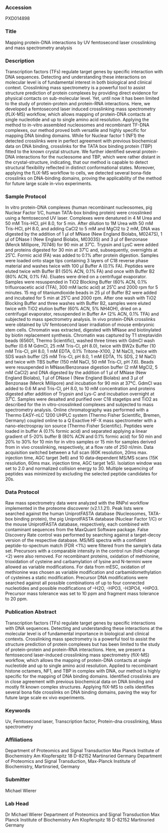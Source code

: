 ### Accession
PXD014898

### Title
Mapping protein-DNA interactions by UV femtosecond laser crosslinking and mass spectrometry analysis

### Description
Transcription factors (TFs) regulate target genes by specific interaction with DNA sequences. Detecting and understanding these interactions on molecular level is of fundamental interest in both biological and clinical context. Crosslinking mass spectrometry is a powerful tool to assist structure prediction of protein complexes by providing direct evidence for physical contacts on sub-molecular level. Yet, until now it has been limited to the study of protein-protein and protein-RNA interactions. Here, we developed a femtosecond laser induced crosslinking mass spectrometry (fLiX-MS) workflow, which allows mapping of protein-DNA contacts at single nucleotide and up to single amino acid resolution. Applying the method to in-vitro assembled nucleosomes and recombinant TF-DNA complexes, our method proved both versatile and highly specific for mapping DNA binding domains. While for Nuclear factor 1 (NF1) the detected crosslinks were in perfect agreement with previous biochemical data on DNA binding, crosslinks for the TATA box binding protein (TBP) fitted to the known crystal structure. We further identified several protein-DNA interactions for the nucleosome and TBP, which were rather distant in the crystal-structure, indicating, that our method is capable to detect structural flexibility reflected in distinct conformational states. Moreover, applying the fLiX-MS workflow to cells, we detected several bona-fide crosslinks on DNA-binding domains, proving the applicability of the method for future large scale in-vivo experiments.

### Sample Protocol
In vitro protein-DNA complexes (human recombinant nucleosomes, pig Nuclear Factor 1/C, human TATA-box binding protein) were crosslinked using a femtosecond UV laser. Complexes were denatured in 4 M Urea and 50 mM Tris-HCl, pH 8.0, for 5 min. After dilution to 1M Urea with 50 mM Tris-HCl, pH 8.0, and adding CaCl2 to 5 mM and MgCl2 to 2 mM, DNA was digested by the addition of 1 μl of MNase (New England Biolabs, M0247S), 1 μl of DNase I (New England Biolabs, M0303S) and 3 μl of Benzonase (Merck Millipore, 70746) for 90 min at 37˚C. Trypsin and LysC were added and proteins digested for 30 min at 37˚C and, subsequently, overnights at 25˚C. Formic acid (FA) was added to 0.1% after protein digestion. Samples were loaded onto stage tips containing 3 layers of C18 reverse phase material and washes twice with 100 μl Buffer A (0.1% FA). Peptides were eluted twice with Buffer B1 (50% ACN, 0.1% FA) and once with Buffer B2 (80% ACN, 0.1% FA). Eluates were dried on a centrifugal evaporator. Samples were resuspended in TiO2 Blocking Buffer (60% ACN, 0.1% trifluoroacetic acid (TFA), 300 mM lactic acid) at 25˚C and 2000 rpm for 5 minutes. 15 mg of titaniumdioxide beads in 25 μl of Buffer B2 were added and incubated for 5 min at 25˚C and 2000 rpm. After one wash with TiO2 Blocking Buffer and three washes with Buffer B2, samples were eluted twice with TiO2 elution buffer (60% ACN, 5% NH4OH), dried on a centrifugal evaporator, resuspended in Buffer A* (2% ACN, 0.1% TFA) and subjected to mass spectrometry analysis. In vivo protein-DNA crosslinks were obtained by UV femtosecond laser irradiation of mouse embryonic stem cells. Chromatin was extracted, digested with MNase and biotinylated by biotin replacement synthesis. Chromatin was captured by T1 streptavidin beads (65601, Thermo Scientific), washed three times with GdmCl wash buffer (0.6 M GdmCl, 25 mM Tris-Cl, pH 8.0), twice with BW2x Buffer (10 mM Tris-Cl, pH 8.0, 1 mM EDTA, 0.1% Tritone-X100, 2 M NaCl), twice with SDS wash buffer (25 mM Tris-Cl, pH 8.0, 1 mM EDTA, 1% SDS, 2 M NaCl) and twice with TBS buffer (150 mM NaCl, 50 mM Tris-Cl, pH 7.6). Beads were resuspended in MNase/Benzonase digestion buffer (2 mM MgCl2, 5 mM CaCl2) and DNA digested by the addition of 1 µl of MNase (New England Biolabs), 1 µl of DNase I (New England Biolabs) and 3 µl of Benzonase (Merck Millipore) and incubation for 90 min at 37°C. GdmCl was added to 0.6 M and Tris-Cl, pH 8.0, to 10 mM concentration and proteins digested after addition of Trypsin and Lys-C and incubation overnight at 37˚C. Samples were desalted and purified over C18 stagetips and TiO2 as described for the in vitro-crosslinked complexes and subjected to mass spectrometry analysis. Online chromatography was performed with a Thermo EASY-nLC 1200 UHPLC system (Thermo Fisher Scientific, Bremen, Germany) coupled online to a Q Exactive HF-X mass spectrometer with a nano-electrospray ion source (Thermo Fisher Scientific). Peptides were loaded in buffer A (0.1% formic acid) and separated applying a linear gradient of 5-20% buffer B (80% ACN and 0.1% formic acid) for 50 min and 20% to 30% for 10 min for in vitro samples or 15 min for samples derived from in vivo crosslinking, respectively, at a flow rate of 250 nl/min. Data acquisition switched between a full scan (60K resolution, 20ms max. injection time, AGC target 3e6) and 10 data‐dependent MS/MS scans (15K resolution, 60ms max. injection time, AGC target 1e5). Isolation window was set to 2.0 and normalized collision energy to 30. Multiple sequencing of peptides was minimized by excluding the selected peptide candidates for 20s.

### Data Protocol
Raw mass spectrometry data were analyzed with the RNPxl workflow implemented in the proteome discoverer (v2.1.1.21). Peak lists were searched against the human UniprotFASTA database (Nucleosomes, TATA-box binding protein), the pig UniprotFASTA  database (Nuclear Factor 1/C) or the mouse UniprotFASTA  database, respectively, each combined with contaminant sequences from the MaxQuant Software package. False Discovery Rate control was performed by searching against a target-decoy version of the respective database. MS/MS spectra with a confident peptide-to-spectrum match (FDR <1%) were filtered from the sample’s data set. Precursors with a comparable intensity in the control run (fold-change <2) were also removed. For recombinant proteins, oxidation of methionine, trioxidation of cysteine and carbamylation of lysine and N-termini were allowed as variable modifications. For data from mESC, oxidation of methionine was chosen as variable modification and carbamidomethylation of cysteines a static modification. Precursor DNA modifications were searched against all possible combinations of up to four connected nucleotides and possible modifications of –H2O, -HPO3, -H3PO4, +HPO3. Precursor mass tolerance was set to 10 ppm and fragment mass tolerance to 20 ppm.

### Publication Abstract
Transcription factors (TFs) regulate target genes by specific interactions with DNA sequences. Detecting and understanding these interactions at the molecular level is of fundamental importance in biological and clinical contexts. Crosslinking mass spectrometry is a powerful tool to assist the structure prediction of protein complexes but has been limited to the study of protein-protein and protein-RNA interactions. Here, we present a femtosecond laser-induced crosslinking mass spectrometry (fliX-MS) workflow, which allows the mapping of protein-DNA contacts at single nucleotide and up to single amino acid resolution. Applied to recombinant histone octamers, NF1, and TBP in complex with DNA, our method is highly specific for the mapping of DNA binding domains. Identified crosslinks are in close agreement with previous biochemical data on DNA binding and mostly fit known complex structures. Applying fliX-MS to cells identifies several bona fide crosslinks on DNA binding domains, paving the way for future large scale ex vivo experiments.

### Keywords
Uv, Femtosecond laser, Transcription factor, Protein-dna crosslinking, Mass spectrometry

### Affiliations
Department of Proteomics and Signal Transduction Max Planck Institute of Biochemistry Am Klopferspitz 18 D-82152 Martinsried Germany
Department of Proteomics and Signal Transduction, Max-Planck Institute of Biochemistry, Martinsried, Germany

### Submitter
Michael Wierer

### Lab Head
Dr Michael Wierer
Department of Proteomics and Signal Transduction Max Planck Institute of Biochemistry Am Klopferspitz 18 D-82152 Martinsried Germany


